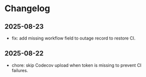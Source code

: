 # Changelog

## 2025-08-23
- fix: add missing workflow field to outage record to restore CI.

## 2025-08-22
- chore: skip Codecov upload when token is missing to prevent CI failures.
